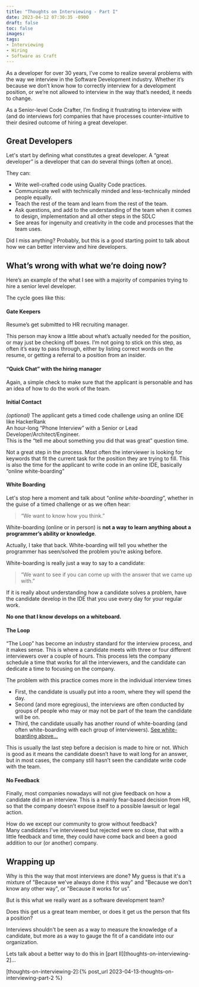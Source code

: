 ```yaml
---
title: "Thoughts on Interviewing - Part I"
date: 2023-04-12 07:30:35 -0900
draft: false
toc: false
images:
tags:
- Interviewing
- Hiring
- Software as Craft
---
```


As a developer for over 30 years, I’ve come to realize several problems with the way we interview in the Software
Development industry. Whether it’s because we don’t know how to correctly interview for a development position, or we’re
not allowed to interview in the way that’s needed, it needs to change.

As a Senior-level Code Crafter, I’m finding it frustrating to interview with (and do interviews for) companies that have
processes counter-intuitive to their desired outcome of hiring a great developer.

## Great Developers

Let's start by defining what constitutes a great developer. A “great developer” is a developer that can do several
things (often at once).

They can:

- Write well-crafted code using Quality Code practices.
- Communicate well with technically minded and less-technically minded people equally.
- Teach the rest of the team and learn from the rest of the team.
- Ask questions, and add to the understanding of the team when it comes to design, implementation and all other steps in
  the SDLC
- See areas for ingenuity and creativity in the code and processes that the team uses.

Did I miss anything? Probably, but this is a good starting point to talk about how we can better interview and hire
developers.

## What’s wrong with what we’re doing now?

Here’s an example of the what I see with a majority of companies trying to hire a senior level developer.

The cycle goes like this:

#### Gate Keepers

Resume’s get submitted to HR recruiting manager.

This person may know a little about what’s actually needed for the position, or may just be checking off boxes.
I’m not going to stick on this step, as often it’s easy to pass through, either by listing correct words on the resume,
or getting a referral to a position from an insider.

#### “Quick Chat” with the hiring manager

Again, a simple check to make sure that the applicant is personable and has an idea of how to do the work of the team.

#### Initial Contact

_(optional)_ The applicant gets a timed code challenge using an online IDE like HackerRank  
An hour-long “Phone Interview” with a Senior or Lead Developer/Architect/Engineer.  
This is the “tell me about something you did that was great” question time.

Not a great step in the process. Most often the interviewer is looking for keywords that fit the current task for the
position they are trying to fill. This is also the time for the applicant to write code in an online IDE, basically
“online white-boarding”

#### White Boarding

Let's stop here a moment and talk about “_online white-boarding_”, whether in the guise of a timed challenge or as we
often hear:
> “We want to know how you think.”

White-boarding (online or in person) is **not a way to learn anything about a programmer’s ability or knowledge**.

Actually, I take that back. White-boarding will tell you whether the programmer has seen/solved the problem you’re
asking before.

White-boarding is really just a way to say to a candidate:

> “We want to see if you can come up with the answer that we came up with.”

If it is really about understanding how a candidate solves a problem, have the candidate develop in the IDE that you use
every day for your regular work.

**No one that I know develops on a whiteboard.**

#### The Loop

“The Loop” has become an industry standard for the interview process, and it makes sense. This is where a candidate
meets with three or four different interviewers over a couple of hours. This process lets the company schedule a time
that works for all the interviewers, and the candidate can dedicate a time to focusing on the company.

The problem with this practice comes more in the individual interview times

- First, the candidate is usually put into a room, where they will spend the day.
- Second (and more egregious), the interviews are often conducted by groups of people who may or may not be part of the
  team the candidate will be on.
- Third, the candidate usually has another round of white-boarding (and often white-boarding with each group of
  interviewers). [See white-boarding above…](#white-boarding)

This is usually the last step before a decision is made to hire or not.
Which is good as it means the candidate doesn’t have to wait long for an answer,
but in most cases, the company still hasn’t seen the candidate write code with the team.

#### No Feedback

Finally, most companies nowadays will not give feedback on how a candidate did in an interview.
This is a mainly fear-based decision from HR, so that the company doesn’t expose itself to a possible lawsuit or legal
action.

How do we except our community to grow without feedback?  
Many candidates I've interviewed but rejected were so close, that with a little feedback and time, they could have come
back and been a good addition to our (or another) company.

## Wrapping up

Why is this the way that most interviews are done? My guess is that it's a mixture of "Because we've always done it this
way" and "Because we don't know any other way", or "Because it works for us".

But is this what we really want as a software development team?

Does this get us a great team member, or does it get us the person that fits a position?

Interviews shouldn't be seen as a way to measure the knowledge of a candidate, but more as a way to gauge the fit of a
candidate into our organization.

Lets talk about a better way to do this in [part II][thoughts-on-interviewing-2]...


[thoughts-on-interviewing-2]:{% post_url 2023-04-13-thoughts-on-interviewing-part-2 %}
